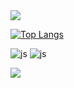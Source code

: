 <img src="https://capsule-render.vercel.app/api?type=waving&height=200&text=은석's%20포트폴리오!&fontAlign=30&fontAlignY=40&color=gradient&fontSize=40&section=header" />


[![Top Langs](https://github-readme-stats.vercel.app/api/top-langs/?username=Ssong0515&locale=kr)](https://github.com/anuraghazra/github-readme-stats)


![js](https://img.shields.io/badge/JavaScript-F7DF1E?style=for-the-badge&logo=JavaScript&logoColor=white)
![js](https://img.shields.io/badge/html-yello?style=for-the-badge&logo=JavaScript&logoColor=white)



<img src="https://capsule-render.vercel.app/api?type=waving&color=gradient&height=150&section=footer" />

